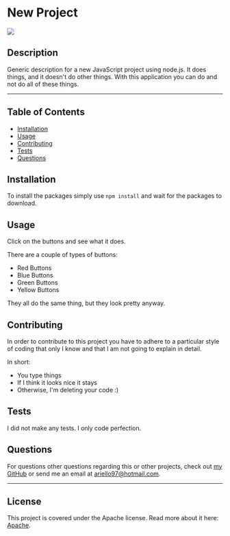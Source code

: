 # New Project

![](https://img.shields.io/badge/license-Apache-blue/)

## Description

Generic description for a new JavaScript project using node.js. It does things, and it doesn't do other things. With this application you can do and not do all of these things.

---

## Table of Contents

* [Installation](#installation)
* [Usage](#usage)
* [Contributing](#contributing)
* [Tests](#tests)
* [Questions](#questions)

## Installation

To install the packages simply use `npm install` and wait for the packages to download.

## Usage

Click on the buttons and see what it does.

There are a couple of types of buttons: 

* Red Buttons
* Blue Buttons
* Green Buttons
* Yellow Buttons

They all do the same thing, but they look pretty anyway.

## Contributing

In order to contribute to this project you have to adhere to a particular style of coding that only I know and that I am not going to explain in detail.

In short:

* You type things
* If I think it looks nice it stays
* Otherwise, I'm deleting your code :)

## Tests

I did not make any tests. I only code perfection.

## Questions

For questions other questions regarding this or other projects, check out [my GitHub](github.com/ariellongoria) or send me an email at ariello97@hotmail.com.

---
## License

This project is covered under the Apache license. Read more about it here: [Apache](https://choosealicense.com/licenses/apache-2.0/).


